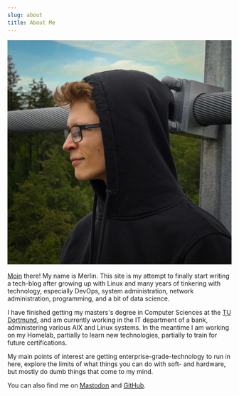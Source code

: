 ```yaml
---
slug: about
title: About Me
---
```


![Picture of me sitting on a metal frame](cover.jpg)


[Moin](https://en.wikipedia.org/wiki/Moin) there! My name is Merlin. This site is my attempt to finally start writing a tech-blog after growing up with Linux and many years of tinkering with technology, especially DevOps, system administration, network administration, programming, and a bit of data science.

I have finished getting my masters's degree in Computer Sciences at the [TU Dortmund](https://www.tu-dortmund.de/en/), and am currently working in the IT department of a bank, administering various AIX and Linux systems. In the meantime I am working on my Homelab, partially to learn new technologies, partially to train for future certifications.

My main points of interest are getting enterprise-grade-technology to run in here, explore the limits of what things you can do with soft- and hardware, but mostly do dumb things that come to my mind.

You can also find me on [Mastodon](https://toot.kif.rocks/@ruhrscholz) and [GitHub](https://github.com/ruhrscholz).
